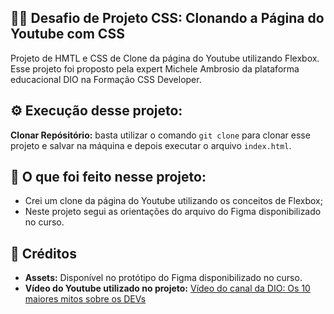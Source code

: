 ## 👨‍💻 Desafio de Projeto CSS: Clonando a Página do Youtube com CSS
Projeto de HMTL e CSS de Clone da página do Youtube utilizando Flexbox. <br>
Esse projeto foi proposto pela expert Michele Ambrosio da plataforma educacional DIO na Formação CSS Developer.


## ⚙ Execução desse projeto:
 **Clonar Repósitório:** basta utilizar o comando `git clone` para clonar esse projeto e salvar na máquina e depois executar o arquivo `index.html`.


## 🤔 O que foi feito nesse projeto:
- Crei um clone da página do Youtube utilizando os conceitos de Flexbox;
- Neste projeto segui as orientações do arquivo do Figma disponibilizado no curso.

## 📌 Créditos
- **Assets:** Disponível no protótipo do Figma disponibilizado no curso.
- **Vídeo do Youtube utilizado no projeto:** [Vídeo do canal da DIO: Os 10 maiores mitos sobre os DEVs](https://www.youtube.com/watch?v=1sq1FmwXh9Q)
